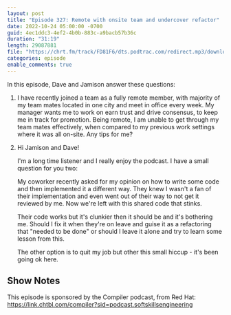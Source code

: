 ```yaml
---
layout: post
title: "Episode 327: Remote with onsite team and undercover refactor"
date: 2022-10-24 05:00:00 -0700
guid: 4ec1ddc3-4ef2-4b0b-883c-a9bacb57b36c
duration: "31:19"
length: 29087881
file: "https://chrt.fm/track/FD81F6/dts.podtrac.com/redirect.mp3/download.softskills.audio/sse-327.mp3"
categories: episode
enable_comments: true
---
```


In this episode, Dave and Jamison answer these questions:

1. I have recently joined a team as a fully remote member, with majority of my team mates located in one city and meet in office every week. My manager wants me to work on earn trust and drive consensus, to keep me in track for promotion. Being remote, I am unable to get through my team mates effectively, when compared to my previous work settings where it was all on-site. Any tips for me?

2. Hi Jamison and Dave!
   
   I'm a long time listener and I really enjoy the podcast. I have a small question for you two:
   
   My coworker recently asked for my opinion on how to write some code and then implemented it a different way. They knew I wasn't a fan of their implementation and even went out of their way to not get it reviewed by me. Now we're left with this shared code that stinks.
   
   Their code works but it's clunkier then it should be and it's bothering me.
   Should I fix it when they're on leave and guise it as a refactoring that "needed to be done" or should I leave it alone and try to learn some lesson from this.
   
   The other option is to quit my job but other this small hiccup - it's been going ok here. 

## Show Notes
This episode is sponsored by the Compiler podcast, from Red Hat: https://link.chtbl.com/compiler?sid=podcast.softskillsengineering 

